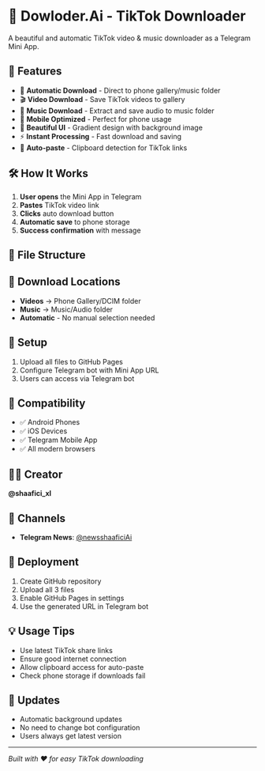 # 🎵 Dowloder.Ai - TikTok Downloader

A beautiful and automatic TikTok video & music downloader as a Telegram Mini App.

## 🌟 Features

- 🚀 **Automatic Download** - Direct to phone gallery/music folder
- 🎬 **Video Download** - Save TikTok videos to gallery
- 🎵 **Music Download** - Extract and save audio to music folder  
- 📱 **Mobile Optimized** - Perfect for phone usage
- 🎨 **Beautiful UI** - Gradient design with background image
- ⚡ **Instant Processing** - Fast download and saving
- 🔗 **Auto-paste** - Clipboard detection for TikTok links

## 🛠️ How It Works

1. **User opens** the Mini App in Telegram
2. **Pastes** TikTok video link
3. **Clicks** auto download button
4. **Automatic save** to phone storage
5. **Success confirmation** with message

## 📁 File Structure

## 🎯 Download Locations

- **Videos** → Phone Gallery/DCIM folder
- **Music** → Music/Audio folder
- **Automatic** - No manual selection needed

## 🔧 Setup

1. Upload all files to GitHub Pages
2. Configure Telegram bot with Mini App URL
3. Users can access via Telegram bot

## 📱 Compatibility

- ✅ Android Phones
- ✅ iOS Devices  
- ✅ Telegram Mobile App
- ✅ All modern browsers

## 👨‍💻 Creator

**@shaafici_xl**

## 📢 Channels

- **Telegram News**: [@newsshaaficiAi](https://t.me/newsshaaficiAi)

## 🚀 Deployment

1. Create GitHub repository
2. Upload all 3 files
3. Enable GitHub Pages in settings
4. Use the generated URL in Telegram bot

## 💡 Usage Tips

- Use latest TikTok share links
- Ensure good internet connection
- Allow clipboard access for auto-paste
- Check phone storage if downloads fail

## 🔄 Updates

- Automatic background updates
- No need to change bot configuration
- Users always get latest version

---

*Built with ❤️ for easy TikTok downloading*
